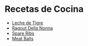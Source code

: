 # Recetas de Cocina

* [Leche de Tigre](https://github.com/homogulosus/recetas/blob/master/lecheDeTigre.md)
* [Ragout Della Nonna](https://github.com/homogulosus/recetas/blob/master/RaguDellaNonna.md)
* [Spare Ribs](https://github.com/homogulosus/recetas/blob/master/SpareRibs.md)
* [Meat Balls](https://github.com/homogulosus/recetas/blob/master/MeatBalls.md)
